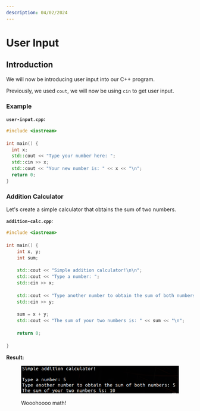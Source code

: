 ```yaml
---
description: 04/02/2024
---
```


# User Input

## Introduction

We will now be introducing user input into our C++ program.&#x20;

Previously, we used `cout`, we will now be using `cin` to get user input.

### Example

**`user-input.cpp`:**

```cpp
#include <iostream>

int main() {
  int x;
  std::cout << "Type your number here: ";
  std::cin >> x;
  std::cout << "Your new number is: " << x << "\n";
  return 0;
}
```

### Addition Calculator

Let's create a simple calculator that obtains the sum of two numbers.

**`addition-calc.cpp`**:

```cpp
#include <iostream>

int main() {
    int x, y;
    int sum;

    std::cout << "Simple addition calculator!\n\n";
    std::cout << "Type a number: ";
    std::cin >> x;

    std::cout << "Type another number to obtain the sum of both numbers: ";
    std::cin >> y;

    sum = x + y;
    std::cout << "The sum of your two numbers is: " << sum << "\n";

    return 0;

}
```

**Result:**

<figure><img src="../../.gitbook/assets/image (192).png" alt=""><figcaption><p>Wooohoooo math!</p></figcaption></figure>

